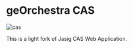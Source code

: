 # geOrchestra CAS

![cas](https://github.com/georchestra/georchestra/workflows/cas/badge.svg)
 
This is a light fork of Jasig CAS Web Application.

